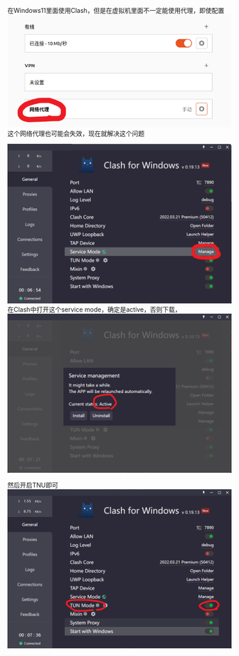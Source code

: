 在Windows11里面使用Clash，但是在虚拟机里面不一定能使用代理，即使配置
![](images/Pasted%20image%2020230925163101.png)这个网络代理也可能会失效，现在就解决这个问题

![](images/Pasted%20image%2020230925163129.png)
在Clash中打开这个service mode，确定是active，否则下载，
![](images/Pasted%20image%2020230925163201.png)

然后开启TNU即可
![](images/Pasted%20image%2020230925163219.png)




